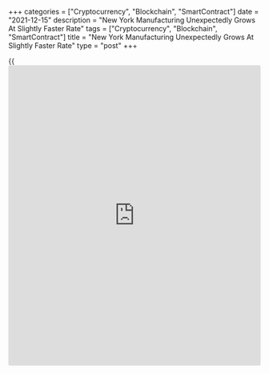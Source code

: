 +++
categories = ["Cryptocurrency", "Blockchain", "SmartContract"]
date = "2021-12-15"
description = "New York Manufacturing Unexpectedly Grows At Slightly Faster Rate"
tags = ["Cryptocurrency", "Blockchain", "SmartContract"]
title = "New York Manufacturing Unexpectedly Grows At Slightly Faster Rate"
type = "post"
+++

{{<iframe id="large-banner" src="https://www.bounty.group/#slide=18.0" width="100%" height="600" scrolling="no" style="border: 0px solid rgb(216, 221, 230); border-radius: 3px;">}}

The Federal Reserve Bank of New York released a report on Wednesday
unexpectedly showing a modest acceleration in the pace of growth in
regional manufacturing activity in the month of December.

The New York Fed said its general [business][1] conditions index inched
up to 31.9 in December from 30.9 in November, with a positive reading
indicating growth. The uptick surprised economists, who had expected the
index to pull back to 20.5.

The unexpected increase by the headline index came despite modest
slowdowns in the pace of growth in new orders and shipments.

The new orders index dipped to 27.1 in December from 28.8 in November,
while the shipments index slipped to 27.1 from 28.2. The New York Fed
noted the readings still point to another month of strong growth in both
areas.

The report showed the number of employees also slid to 21.4 in December
from 26.0 in November, indicating a slowdown in the pace of job growth.

Meanwhile, the unfilled orders index climbed to 19.0 in December from
12.7 in November, as firms had more unfilled orders.

The New York Fed said the delivery times index tumbled to 23.1 in
December from 32.2 in November, suggesting delivery times lengthened
significantly but less so than last month.

The report also showed the prices paid index fell to 80.2 in December
from 83.0 in November, while the prices received index dropped to 44.6
from 50.8.

Looking ahead, firms remained optimistic that conditions would improve
over the next six months, with the index for future business conditions
nearly unchanged at 36.4 in December compared to 36.9 in November.

The New York Fed said longer delivery times, higher prices, and
increases in employment are all expected in the months ahead.

On Thursday, the Philadelphia Federal Reserve is scheduled to release
its report on regional manufacturing activity in December. The Philly
Fed Index is expected to slump to 30.0 in December from 39.0 in
November.

For comments and feedback [contact](https://www.playgroundfx.com/contact/): editorial@rtt[news](https://www.letsplayfx.com/blog/forex-news-website/).com

[Economic News][2]

 **What parts of the world are seeing the best (and worst) economic
performances lately? Click[here][3] to check out our [Econ Scorecard][3]
and find out! See up-to-the-moment [ranking](https://www.playgroundfx.com/blog/crypto-exchange-ranking/)s for the best and worst
performers in [GDP][4], [unemployment rate][5], [inflation][6] and much
more.**

   1. www.rtt[news](https://www.letsplayfx.com/blog/forex-news-website/).com/Content/Business.aspx
   2. www.rtt[news](https://www.letsplayfx.com/blog/forex-news-website/).com/Content/EconomicNews.aspx
   3. www.rtt[news](https://www.letsplayfx.com/blog/forex-news-website/).com/economic-scorecard/world-rank/retail-sales/highest-performance.aspx
   4. www.rtt[news](https://www.letsplayfx.com/blog/forex-news-website/).com/economic-scorecard/world-rank/GDP/highest-performance.aspx
   5. www.rtt[news](https://www.letsplayfx.com/blog/forex-news-website/).com/economic-scorecard/world-rank/unemployment-rate/lowest-performance.aspx
   6. www.rtt[news](https://www.letsplayfx.com/blog/forex-news-website/).com/economic-scorecard/world-rank/CPI/highest-performance.aspx